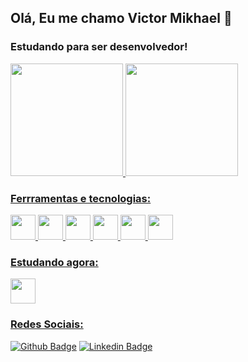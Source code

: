 ## Olá, Eu me chamo Victor Mikhael 👋

### Estudando para ser desenvolvedor!

<div>
<a href="https://github.com/whitwander">
<img loading="lazy" height="180em" src="https://github-readme-stats.vercel.app/api/top-langs/?username=whitwander&layout=compact&langs_count=7&theme=dracula"/>
<img loading="lazy" height="180em" src="https://github-readme-stats.vercel.app/api?username=whitwander&show_icons=true&theme=dracula&include_all_commits=true&count_private=true"/>
</div>

### Ferrramentas e tecnologias:

<img loading="lazy" src="https://cdn.jsdelivr.net/gh/devicons/devicon/icons/javascript/javascript-original.svg" width="40" height="40"/> <img loading="lazy" src="https://cdn.jsdelivr.net/gh/devicons/devicon/icons/html5/html5-original.svg" width="40" height="40"/> <img loading="lazy" src="https://cdn.jsdelivr.net/gh/devicons/devicon/icons/css3/css3-original.svg" width="40" height="40"/> <img loading="lazy" src="https://cdn.jsdelivr.net/gh/devicons/devicon/icons/git/git-original.svg" width="40" height="40"/> <img loading="lazy" src="https://cdn.jsdelivr.net/gh/devicons/devicon/icons/bootstrap/bootstrap-original.svg" width="40" height="40"/> <img loading="lazy" src="https://cdn.jsdelivr.net/gh/devicons/devicon@v2.15.1/icons/tailwindcss/tailwindcss-plain.svg" width="40" height="40"/>

### Estudando agora:

<img loading="lazy" src="https://cdn.jsdelivr.net/gh/devicons/devicon/icons/react/react-original.svg" width="40" height="40"/> 

### Redes Sociais:

[![Github Badge](https://img.shields.io/badge/-Github-000?style=flat-square&logo=Github&logoColor=white&link=https://github.com/whitwander)](https://github.com/whitwander) [![Linkedin Badge](https://img.shields.io/badge/-LinkedIn-blue?style=flat-square&logo=Linkedin&logoColor=white&link=https://www.linkedin.com/in/victor-pomaroli-a626b71a2/)]( https://www.linkedin.com/in/victor-pomaroli-a626b71a2/)






